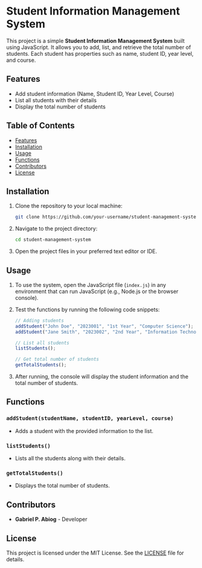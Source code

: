 # Student Information Management System

This project is a simple **Student Information Management System** built using JavaScript. It allows you to add, list, and retrieve the total number of students. Each student has properties such as name, student ID, year level, and course.

## Features
- Add student information (Name, Student ID, Year Level, Course)
- List all students with their details
- Display the total number of students

## Table of Contents

- [Features](#features)
- [Installation](#installation)
- [Usage](#usage)
- [Functions](#functions)
- [Contributors](#contributors)
- [License](#license)

## Installation

1. Clone the repository to your local machine:

    ```bash
    git clone https://github.com/your-username/student-management-system.git
    ```

2. Navigate to the project directory:

    ```bash
    cd student-management-system
    ```

3. Open the project files in your preferred text editor or IDE.

## Usage

1. To use the system, open the JavaScript file (`index.js`) in any environment that can run JavaScript (e.g., Node.js or the browser console).

2. Test the functions by running the following code snippets:

    ```javascript
    // Adding students
    addStudent("John Doe", "2023001", "1st Year", "Computer Science");
    addStudent("Jane Smith", "2023002", "2nd Year", "Information Technology");

    // List all students
    listStudents();

    // Get total number of students
    getTotalStudents();
    ```

3. After running, the console will display the student information and the total number of students.

## Functions

### `addStudent(studentName, studentID, yearLevel, course)`
- Adds a student with the provided information to the list.

### `listStudents()`
- Lists all the students along with their details.

### `getTotalStudents()`
- Displays the total number of students.

## Contributors

- **Gabriel P. Abiog** - Developer

## License

This project is licensed under the MIT License. See the [LICENSE](LICENSE) file for details.
